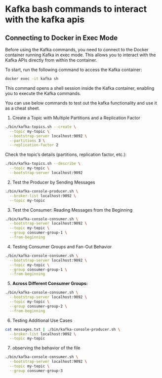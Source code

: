 # Kafka bash commands to interact with the kafka apis

## Connecting to Docker in Exec Mode

Before using the Kafka commands, you need to connect to the Docker container running Kafka in exec mode. This allows you to interact with the Kafka APIs directly from within the container.

To start, run the following command to access the Kafka container:

```bash
docker exec -it kafka sh
```

This command opens a shell session inside the Kafka container, enabling you to execute the Kafka commands.

You can use below commands to test out the kafka functionality and use it as a cheat sheet.

1. Create a Topic with Multiple Partitions and a Replication Factor
```bash
./bin/kafka-topics.sh --create \
  --topic my-topic \
  --bootstrap-server localhost:9092 \
  --partitions 3 \
  --replication-factor 2
```

Check the topic’s details (partitions, replication factor, etc.):

```bash
./bin/kafka-topics.sh --describe \
  --topic my-topic \
  --bootstrap-server localhost:9092
```

2. Test the Producer by Sending Messages
```bash
./bin/kafka-console-producer.sh \
  --broker-list localhost:9092 \
  --topic my-topic
```

3. Test the Consumer: Reading Messages from the Beginning
```bash
./bin/kafka-console-consumer.sh \
  --bootstrap-server localhost:9092 \
  --topic my-topic \
  --group consumer-group-1 \
  --from-beginning
```

4. Testing Consumer Groups and Fan-Out Behavior
```bash 
./bin/kafka-console-consumer.sh \
  --bootstrap-server localhost:9092 \
  --topic my-topic \
  --group consumer-group-1 \
  --from-beginning
```
5. **Across Different Consumer Groups:**
```bash
./bin/kafka-console-consumer.sh \
  --bootstrap-server localhost:9092 \
  --topic my-topic \
  --group consumer-group-2 \
  --from-beginning
```

6. Testing Additional Use Cases
```bash
cat messages.txt | ./bin/kafka-console-producer.sh \
  --broker-list localhost:9092 \
  --topic my-topic
```
7. observing the behavior of the file 
```bash 
./bin/kafka-console-consumer.sh \
  --bootstrap-server localhost:9092 \
  --topic my-topic \
  --group consumer-group-3
```